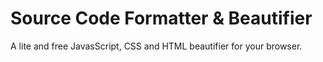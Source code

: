 # Source Code Formatter & Beautifier
 A lite and free JavasScript, CSS and HTML beautifier for your browser.

